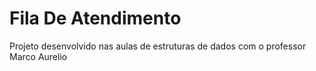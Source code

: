 # Fila De Atendimento
Projeto desenvolvido nas aulas de estruturas de dados com o professor Marco Aurelio

